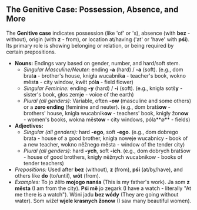 ## The Genitive Case: Possession, Absence, and More

The **Genitive case** indicates possession (like 'of' or 's), absence (with **bez** - without), origin (with **z** - from), or location at/having ('at' or 'have' with **pśi**). Its primary role is showing belonging or relation, or being required by certain prepositions.

* **Nouns:** Endings vary based on gender, number, and hard/soft stem.
    * *Singular Masculine/Neuter:* ending **-a** (hard) / **-a** (soft). (e.g., dom brat**a** - brother's house, knigła wucabnik**a** - teacher's book, wokno měst**a** - city window, kwět pól**a** - field flower)
    * *Singular Feminine:* ending **-y** (hard) / **-i** (soft). (e.g., knigła sotš**y** - sister's book, głos zemj**e** - voice of the earth)
    * *Plural (all genders):* Variable, often **-ow** (masculine and some others) or a **zero ending** (feminine and neuter). (e.g., dom bratš**ow** - brothers' house, knigła wucabnik**ow** - teachers' book, knigły žon**ow** - women's books, wokna měst**ow** - city windows, póla**∅** - fields)
* **Adjectives:**
    * *Singular (all genders):* hard **-ego**, soft **-ego**. (e.g., dom dobrego brata - house of a good brother, knigła noweje wucabnicy - book of a new teacher, wokno něžnego města - window of the tender city)
    * *Plural (all genders):* hard **-ych**, soft **-ich**. (e.g., dom dobrych bratšow - house of good brothers, knigły něžnych wucabnikow - books of tender teachers)
* *Prepositions:* Used after **bez** (without), **z** (from), **pśi** (at/by/have), and others like **do** (to/until), **wót** (from).
* *Examples:* To jo źěło **mojogo nanśa** (This is my father's work). Ja som **z města** (I am from the city). **Pśi mě** jo zegark (I have a watch - literally "At me there is a watch"). Wóni jadu **bez wódy** (They are going without water). Som wiźeł **wjele krasnych žonow** (I saw many beautiful women).